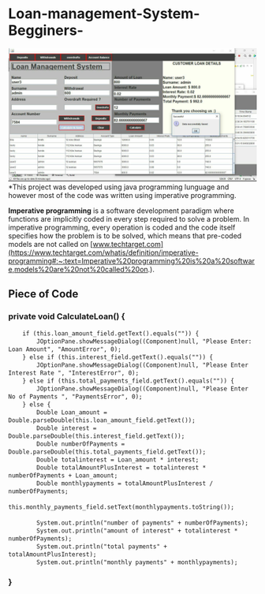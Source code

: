 # Loan-management-System-Begginers-
![Loan-Menu](loan.jpg)
*This project was developed using java programming lunguage and however most of the code was written using imperative programming.

**Imperative programming** is a software development paradigm where functions are implicitly coded in every step required to solve a problem. In imperative programming, every operation is coded and the code itself specifies how the problem is to be solved, which means that pre-coded models are not called on 
[www.techtarget.com](https://www.techtarget.com/whatis/definition/imperative-programming#:~:text=Imperative%20programming%20is%20a%20software,models%20are%20not%20called%20on.).

## Piece of Code
### private void CalculateLoan() {
        if (this.loan_amount_field.getText().equals("")) {
            JOptionPane.showMessageDialog((Component)null, "Please Enter: Loan Amount", "AmountError", 0);
        } else if (this.interest_field.getText().equals("")) {
            JOptionPane.showMessageDialog((Component)null, "Please Enter Interest Rate ", "InterestError", 0);
        } else if (this.total_payments_field.getText().equals("")) {
            JOptionPane.showMessageDialog((Component)null, "Please Enter No of Payments ", "PaymentsError", 0);
        } else {
            Double Loan_amount = Double.parseDouble(this.loan_amount_field.getText());
            Double interest = Double.parseDouble(this.interest_field.getText());
            Double numberOfPayments = Double.parseDouble(this.total_payments_field.getText());
            Double totalinterest = Loan_amount * interest;
            Double totalAmountPlusInterest = totalinterest * numberOfPayments + Loan_amount;
            Double monthlypayments = totalAmountPlusInterest / numberOfPayments;
            this.monthly_payments_field.setText(monthlypayments.toString());
            
            System.out.println("number of payments" + numberOfPayments);
            System.out.println("amount of interest" + totalinterest * numberOfPayments);
            System.out.println("total payments" + totalAmountPlusInterest);
            System.out.println("monthly payments" + monthlypayments);
           
  ###      }
